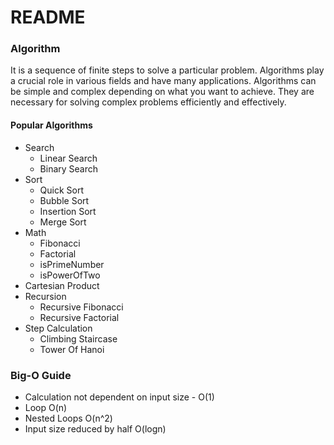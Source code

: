 # README

### Algorithm
It is a sequence of finite steps to solve a particular problem. Algorithms play a crucial role in various fields and have many applications. Algorithms can be simple and complex depending on what you want to achieve. They are necessary for solving complex problems efficiently and effectively.

#### Popular Algorithms

- Search
    - Linear Search
    - Binary Search
- Sort
    - Quick Sort
    - Bubble Sort
    - Insertion Sort
    - Merge Sort
- Math
    - Fibonacci
    - Factorial
    - isPrimeNumber
    - isPowerOfTwo
- Cartesian Product
- Recursion
    - Recursive Fibonacci
    - Recursive Factorial
- Step Calculation
    - Climbing Staircase
    - Tower Of Hanoi

### Big-O Guide

- Calculation not dependent on input size - O(1)
- Loop O(n)
- Nested Loops O(n^2)
- Input size reduced by half O(logn)
